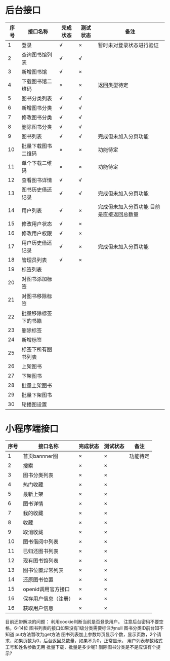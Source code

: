 # 后台接口

序号|接口名称|完成状态|测试状态|备注
-|----|-|-|-
1|登录|√|×|暂时未对登录状态进行验证
2|查询图书馆列表|√|√|
3|新增图书馆|√|×|
4|下载图书馆二维码|×|×|返回类型待定
5|图书分类列表|√|√|
6|新增图书分类|√|√|
7|修改图书分类|√|√|
8|删除图书分类|√|√|
9|图书列表|√|√|完成但未加入分页功能
10|批量下载图书二维码|×|×|功能待定
11|单个下载二维码|×|×|功能待定
12|查看图书详情|√|√|
13|图书历史借还记录|√|√|完成但未加入分页功能
14|用户列表|√|×|完成但未加入分页功能  目前是直接返回总数量
15|修改用户状态|√|×|
16|修改用户权限|√|×|
17|用户历史借还记录|√|×|完成但未加入分页功能
18|管理员列表|√|×|
19|标签列表
20|对图书添加标签
21|对图书移除标签
22|批量移除标签下的书籍
23|删除标签
24|新增标签
25|标签下所有图书列表
26|上架图书|
27|下架图书|
28|批量上架图书|
29|批量下架图书|
30|轮播图设置



# 小程序端接口
序号|接口名称|完成状态|测试状态|备注
-|----|-|-|-
1|首页bannner图|×|×|功能待定
2|搜索|×|×|
3|图书分类列表|×|×|
4|热门收藏|×|×|
5|最新上架|×|×|
6|图书详情|×|×|
7|我的收藏|×|×|
8|收藏|×|×|
9|取消收藏|×|×|
10|图书借阅中列表|×|×|
11|已归还图书列表|×|×|
12|现有图书馆列表|×|×|
13|图书位置异常列表|×|×|
14|还原图书位置|×|×|
15|openid调用官方接口|×|×|
16|保存用户信息（注册）|×|×|
16|获取用户信息|×|×|

目前还带解决的问题：
利用cookie判断当前是否登录用户。
注意后台密码不要空格，6-14位
图书列表的接口如果没有1级分类需要标注为null
图书分类ID前台知不知道
put方法暂改为get方法
图书列表加上参数每页显示个数，显示页数，2个请求，如果页数为0，后台返回总数量，如果不为0，正常显示， 
用户列表参数格式工号和姓名参数无用
批量下载，批量是多少呢?
删除图书分类是不是应该有个提示?